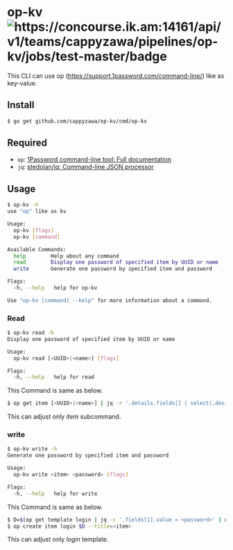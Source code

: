 # op-kv ![https://concourse\.ik\.am:14161/api/v1/teams/cappyzawa/pipelines/op\-kv/jobs/test\-master/badge](https://concourse.ik.am:14161/api/v1/teams/cappyzawa/pipelines/op-kv/jobs/test-master/badge)
This CLI can use op (https://support.1password.com/command-line/) like as key-value.

## Install
```bash
$ go get github.com/cappyzawa/op-kv/cmd/op-kv
```

## Required
* `op`: [1Password command\-line tool: Full documentation](https://support.1password.com/command-line/)
* `jq`: [stedolan/jq: Command\-line JSON processor](https://github.com/stedolan/jq)

## Usage
```bash
$ op-kv -h
use "op" like as kv

Usage:
  op-kv [flags]
  op-kv [command]

Available Commands:
  help        Help about any command
  read        Display one password of specified item by UUID or name
  write       Generate one password by specified item and password

Flags:
  -h, --help   help for op-kv

Use "op-kv [command] --help" for more information about a command.
```
### Read
```bash
$ op-kv read -h
Display one password of specified item by UUID or name

Usage:
  op-kv read [<UUID>|<name>] [flags]

Flags:
  -h, --help   help for read
```
This Command is same as below.
```bash
$ op get item [<UUID>|<name>] | jq -r '.details.fields[] | select(.designation=="password").value'
```
This can adjust only _item_ subcommand.

### write
```bash
$ op-kv write -h 
Generate one password by specified item and password

Usage:
  op-kv write <item> <password> [flags]

Flags:
  -h, --help   help for write
```
This Command is same as below.
```bash
$ D=$(op get template login | jq -c '.fields[1].value = <password>' | op encode)
$ op create item login $D --title=<item>
```
This can adjust only _login_ template.

